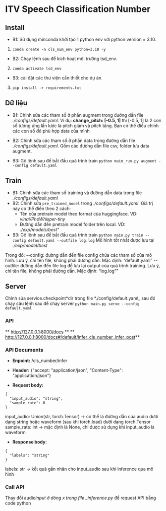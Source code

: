 # ITV Speech Classification Number

## Install

- B1: Sử dụng minconda khởi tạo 1 python env với python version = 3.10.

1. `conda create -n cls_num_env python=3.10 -y`

- B2: Chạy lệnh sau để kích hoạt môi trường tsd_env.

2. `conda activate tsd_env`

- B3: cài đặt các thư viện cần thiết cho dự án.

3. `pip install -r requirements.txt`

## Dữ liệu

- B1: Chỉnh sửa các tham số ở phần augment trong đường dẫn file _./configs/default.yaml_. Ví dụ: **change_pitch: [-0.5, 1]** thì [-0.5, 1] là 2 con số tương ứng lần lược là pitch giảm và pitch tăng. Bạn có thể điều chỉnh các con số đó phù hợp data của mình
- B2: Chỉnh sửa các tham số ở phần data trong đường dẫn file _./configs/default.yaml_. Gồm các đường dẫn file csv, folder lưu data augment.

- B3: Gõ lệnh sau để bắt đầu quá trình train
  `python main_run.py augment --config default.yaml`

## Train

- B1: Chỉnh sửa các tham số training và đường dẫn data trong file _./configs/default.yaml_
- B2: Chỉnh sửa `pre_trained_model` trong _./configs/default.yaml_. Giá trị này có thể điền theo 2 cách:
  - Tên của pretrain model theo format của huggingface. VD: _vinai/PhoWhisper-tiny_
  - Đường dẫn đến pretrain model folder trên local. VD: _./exp/models/best"_
- B3: Gõ lệnh sau để bắt đầu quá trình train
  `python main.py train --config default.yaml --outfile log.log`
  Mô hình tốt nhất được lưu tại _./exp/model/best_

Trong đó:
--config: đường dẫn đến file config chứa các tham số của mô hình. Lưu ý, chỉ tên file, không phải đường dẫn. Mặc định: “default.yaml”
--outfile: đường dẫn đến file log để lưu lại output của quá trình training. Lưu ý, chỉ tên file, không phải đường dẫn. Mặc định: “log.log””

## Server

Chỉnh sửa service.checkpoint*dir trong file *./config/default.yaml\_ sau đó chạy câu lệnh sau để chạy server
`python main.py serve --config default.yaml`

### API

** http://127.0.0.1:8000/docs **
** http://127.0.0.1:8000/docs#/default/infer_cls_number_infer_post**

### API Documents

- **Enpoint:** /cls_number/infer

- **Header:**
  {"accept: "application/json", "Content-Type": "application/json"}

- **Request body:**

```
{
  "input_audio": "string",
  "sample_rate": 0
}
```

input_audio: Union(str, torch.Tensor) -> có thể là đường dẫn của audio dưới dạng string hoặc waveform (sau khi torch.load) dưới dạng torch.Tensor
sample_rate: int -> mặc định là None, chỉ được sử dụng khi input_audio là waveform

- **Response body:**

```
{
  "labels": "string"
}
```

labels: str -> kết quả gắn nhãn cho input_audio sau khi inference qua mô hình

### Call API

Thay đổi audio*input ở dòng x trong file \_inference.py* để request API bằng code python
